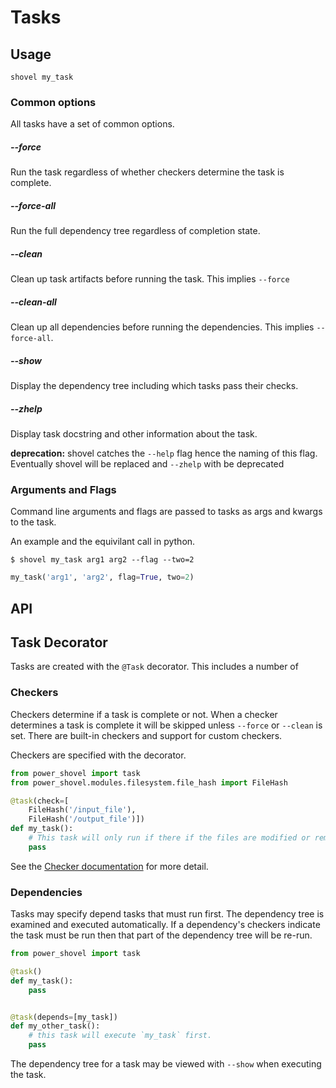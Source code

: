 # Tasks

## Usage

```
shovel my_task
```

### Common options

All tasks have a set of common options.

##### --force

Run the task regardless of whether checkers determine the task is complete.

##### --force-all

Run the full dependency tree regardless of completion state.

##### --clean

Clean up task artifacts before running the task. This implies `--force`

##### --clean-all

Clean up all dependencies before running the dependencies. This implies 
`--force-all`.

##### --show

Display the dependency tree including which tasks pass their checks.

##### --zhelp 

Display task docstring and other information about the task.

**deprecation:** shovel catches the `--help` flag hence the naming of this flag. 
Eventually shovel will be replaced and `--zhelp` with be deprecated



### Arguments and Flags

Command line arguments and flags are passed to tasks as args and kwargs to the 
task.

An example and the equivilant call in python.

```
$ shovel my_task arg1 arg2 --flag --two=2
```

```python
my_task('arg1', 'arg2', flag=True, two=2)
```


## API

## Task Decorator

Tasks are created with the `@Task` decorator. This includes a number of 


### Checkers

Checkers determine if a task is complete or not. When a checker determines a 
task is complete it will be skipped unless `--force` or `--clean` is set. There 
are built-in checkers and support for custom checkers. 

Checkers are specified with the decorator. 

```python
from power_shovel import task
from power_shovel.modules.filesystem.file_hash import FileHash

@task(check=[
    FileHash('/input_file'), 
    FileHash('/output_file')])
def my_task():
    # This task will only run if there if the files are modified or removed.
    pass
```

See the [Checker documentation](check.md) for more detail.


### Dependencies

Tasks may specify depend tasks that must run first. The dependency tree is 
examined and executed automatically. If a dependency's checkers indicate the
task must be run then that part of the dependency tree will be re-run.


```python
from power_shovel import task

@task()
def my_task():
    pass


@task(depends=[my_task])
def my_other_task():
    # this task will execute `my_task` first.
    pass
```

The dependency tree for a task may be viewed with `--show` when executing the
task.
